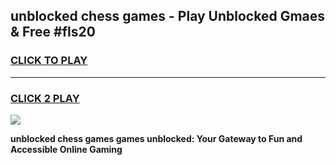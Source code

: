 
## unblocked chess games - Play Unblocked Gmaes & Free #fls20
<h3>
<a href="https://news.freeplayer.one?title=unblocked_chess_games&ref=24F">CLICK TO PLAY</a></h3>
<hr>

<h3>
<a href="https://news.freeplayer.one?title=unblocked_chess_games&ref=24F">CLICK 2 PLAY</a>
  
</h3>

<a href="https://news.freeplayer.one?title=unblocked_chess_games&ref=24F/"><img src="https://clearcache.store/games.png"></a>


**unblocked chess games games unblocked: Your Gateway to Fun and Accessible Online Gaming**
